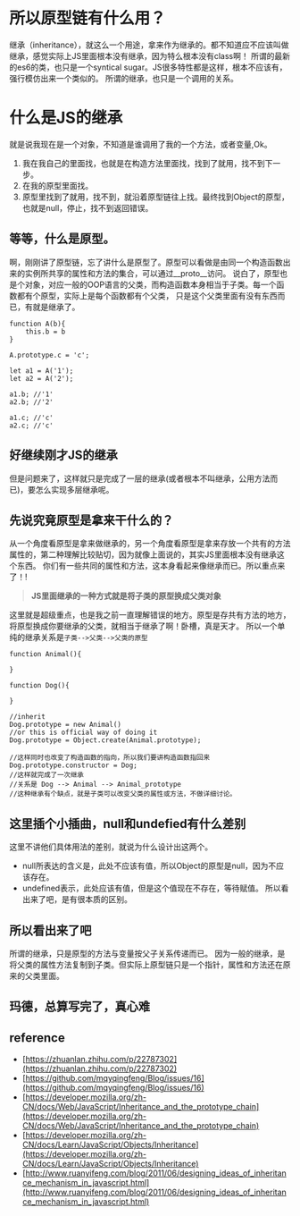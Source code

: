 # 所以原型链有什么用？
继承（inheritance），就这么一个用途，拿来作为继承的。都不知道应不应该叫做继承，感觉实际上JS里面根本没有继承，因为特么根本没有class啊！
所谓的最新的es6的类，也只是一个syntical sugar。JS很多特性都是这样，根本不应该有，强行模仿出来一个类似的。
所谓的继承，也只是一个调用的关系。

# 什么是JS的继承
就是说我现在是一个对象，不知道是谁调用了我的一个方法，或者变量,Ok。
1. 我在我自己的里面找，也就是在构造方法里面找，找到了就用，找不到下一步。
2. 在我的原型里面找。
3. 原型里找到了就用，找不到，就沿着原型链往上找。最终找到Object的原型，也就是null，停止，找不到返回错误。

## 等等，什么是原型。
啊，刚刚讲了原型链，忘了讲什么是原型了。原型可以看做是由同一个构造函数出来的实例所共享的属性和方法的集合，可以通过__proto__访问。
说白了，原型也是个对象，对应一般的OOP语言的父类，而构造函数本身相当于子类。每一个函数都有个原型，实际上是每个函数都有个父类，
只是这个父类里面有没有东西而已，有就是继承了。
```
function A(b){
    this.b = b
}

A.prototype.c = 'c';

let a1 = A('1');
let a2 = A('2');

a1.b; //'1'
a2.b; //'2'

a1.c; //'c'
a2.c; //'c'
```

## 好继续刚才JS的继承   
但是问题来了，这样就只是完成了一层的继承(或者根本不叫继承，公用方法而已)，要怎么实现多层继承呢。

## 先说究竟原型是拿来干什么的？
从一个角度看原型是拿来做继承的，另一个角度看原型是拿来存放一个共有的方法属性的，第二种理解比较贴切，因为就像上面说的，其实JS里面根本没有继承这个东西。
你们有一些共同的属性和方法，这本身看起来像继承而已。所以重点来了！!

> **JS里面继承的一种方式就是将子类的原型换成父类对象**

这里就是超级重点，也是我之前一直理解错误的地方。原型是存共有方法的地方，将原型换成你要继承的父类，就相当于继承了啊！卧槽，真是天才。
所以一个单纯的继承关系是`子类-->父类-->父类的原型`
```
function Animal(){
    
}

function Dog(){

}

//inherit
Dog.prototype = new Animal()
//or this is official way of doing it 
Dog.prototype = Object.create(Animal.prototype);

//这样同时也改变了构造函数的指向，所以我们要讲构造函数指回来
Dog.prototype.constructor = Dog;
//这样就完成了一次继承
//关系是 Dog --> Animal --> Animal_prototype
//这种继承有个缺点，就是子类可以改变父类的属性或方法，不做详细讨论。
```

## 这里插个小插曲，null和undefied有什么差别
这里不讲他们具体用法的差别，就说为什么设计出这两个。
- null所表达的含义是，此处不应该有值，所以Object的原型是null，因为不应该存在。
- undefined表示，此处应该有值，但是这个值现在不存在，等待赋值。
所以看出来了吧，是有很本质的区别。

## 所以看出来了吧
所谓的继承，只是原型的方法与变量按父子关系传递而已。
因为一般的继承，是将父类的属性方法复制到子类。但实际上原型链只是一个指针，属性和方法还在原来的父类里面。

## 玛德，总算写完了，真心难

## reference
- [https://zhuanlan.zhihu.com/p/22787302](https://zhuanlan.zhihu.com/p/22787302)
- [https://github.com/mqyqingfeng/Blog/issues/16](https://github.com/mqyqingfeng/Blog/issues/16)
- [https://developer.mozilla.org/zh-CN/docs/Web/JavaScript/Inheritance_and_the_prototype_chain](https://developer.mozilla.org/zh-CN/docs/Web/JavaScript/Inheritance_and_the_prototype_chain)
- [https://developer.mozilla.org/zh-CN/docs/Learn/JavaScript/Objects/Inheritance](https://developer.mozilla.org/zh-CN/docs/Learn/JavaScript/Objects/Inheritance)
- [http://www.ruanyifeng.com/blog/2011/06/designing_ideas_of_inheritance_mechanism_in_javascript.html](http://www.ruanyifeng.com/blog/2011/06/designing_ideas_of_inheritance_mechanism_in_javascript.html)

